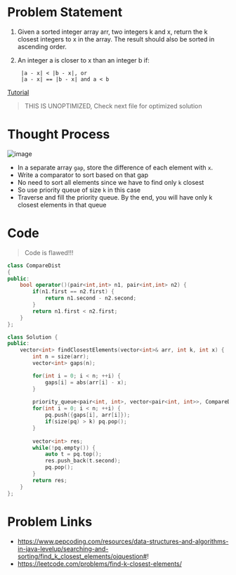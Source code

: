 # Problem Statement
1. Given a sorted integer array arr, two integers k and x, return the k closest integers to x in the array. The result should also be sorted in ascending order.
2. An integer a is closer to x than an integer b if:

        |a - x| < |b - x|, or
        |a - x| == |b - x| and a < b

[Tutorial](https://www.youtube.com/watch?v=1otAwCQG7XM&list=PL-Jc9J83PIiHhXKonZxk7gbEWsmSYP5kq&index=6)

> THIS IS UNOPTIMIZED, Check next file for optimized solution

# Thought Process

![image](https://user-images.githubusercontent.com/10897423/134775285-df31a325-bd2e-4c16-85e3-2c58189c9aec.png)

- In a separate array `gap`, store the difference of each element with `x`.
- Write a comparator to sort based on that gap
- No need to sort all elements since we have to find only `k` closest
- So use priority queue of size `k` in this case
- Traverse and fill the priority queue. By the end, you will have only k closest elements in that queue

# Code

> Code is flawed!!!

```cpp
class CompareDist
{
public:
    bool operator()(pair<int,int> n1, pair<int,int> n2) {
        if(n1.first == n2.first) {
            return n1.second - n2.second;
        }
        return n1.first < n2.first;
    }
};

class Solution {
public:
    vector<int> findClosestElements(vector<int>& arr, int k, int x) {
        int n = size(arr);
        vector<int> gaps(n);

        for(int i = 0; i < n; ++i) {
            gaps[i] = abs(arr[i] - x);    
        }
        
        priority_queue<pair<int, int>, vector<pair<int, int>>, CompareDist> pq;
        for(int i = 0; i < n; ++i) {
            pq.push({gaps[i], arr[i]});
            if(size(pq) > k) pq.pop();
        }
        
        vector<int> res;
        while(!pq.empty()) {
            auto t = pq.top();
            res.push_back(t.second);
            pq.pop();
        }
        return res;
    }
};
```

# Problem Links
- https://www.pepcoding.com/resources/data-structures-and-algorithms-in-java-levelup/searching-and-sorting/find_k_closest_elements/ojquestion#!
- https://leetcode.com/problems/find-k-closest-elements/
